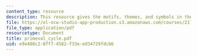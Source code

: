 ```yaml
---
content_type: resource
description: This resource gives the motifs, themes, and symbols in the primeval cycle.
file: https://ol-ocw-studio-app-production.s3.amazonaws.com/courses/21l-458-the-bible-spring-2007/e9e488c28ff74582f33eed34729fdcb6_primeval_cycle.pdf
file_type: application/pdf
resourcetype: Document
title: primeval_cycle.pdf
uid: e9e488c2-8ff7-4582-f33e-ed34729fdcb6
---
```

